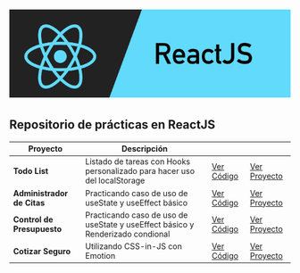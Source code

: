 <h1 align="center">
  <a href="#">
    <img src="react_banner.png">
  </a>
</h1>

## Repositorio de prácticas en ReactJS

| Proyecto                   | Descripción                                                                    |                                                                                                |                                                                                                    |
| -------------------------- | ------------------------------------------------------------------------------ | ---------------------------------------------------------------------------------------------- | -------------------------------------------------------------------------------------------------- |
| **Todo List**              | Listado de tareas con Hooks personalizado para hacer uso del localStorage      | [Ver Código](https://github.com/JFelixZuniga/React_Practice/tree/gh-pages/todo-list)           | [Ver Proyecto](https://jfelixzuniga.github.io/React_Practice/todo-list/build/)                     |
| **Administrador de Citas** | Practicando caso de uso de useState y useEffect básico                         | [Ver Código](https://github.com/JFelixZuniga/React_Practice/tree/gh-pages/administrador-citas) | [Ver Proyecto](https://jfelixzuniga.github.io/React_Practice/administrador-citas/build/)           |
| **Control de Presupuesto** | Practicando caso de uso de useState y useEffect básico y Renderizado condional | [Ver Código](https://github.com/JFelixZuniga/React_Practice/tree/gh-pages/control-presupuesto) | [Ver Proyecto](https://jfelixzuniga.github.io/React_Practice/control-presupuesto/build/index.html) |
| **Cotizar Seguro**         | Utilizando CSS-in-JS con Emotion                                               | [Ver Código](https://github.com/JFelixZuniga/React_Practice/tree/gh-pages/cotizador)           | [Ver Proyecto](https://jfelixzuniga.github.io/React_Practice/cotizador/build/index.html)           |
